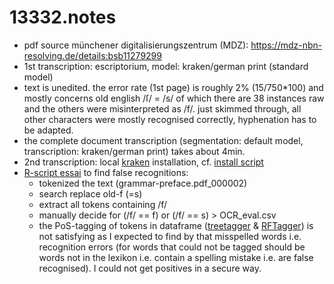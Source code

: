 # 13332.notes
- pdf source münchener digitalisierungszentrum (MDZ): <https://mdz-nbn-resolving.de/details:bsb11279299>
- 1st transcription: escriptorium, model: kraken/german print (standard model)
- text is unedited. the error rate (1st page) is roughly 2% (15/750*100) and mostly concerns old english /ſ/ = /s/ of which there are 38 instances raw and the others were misinterpreted as /f/. just skimmed through, all other characters were mostly  recognised correctly, hyphenation has to be adapted.
- the complete document transcription (segmentation: default model, transcription: kraken/german print) takes about 4min.
- 2nd transcription: local [kraken](https://github.com/mittagessen/kraken.git) installation, cf. [install script](https://github.com/esteeschwarz/HiSon/blob/main/grammar/installkraken.sh)
- [R-script essai](https://github.com/esteeschwarz/HiSon/blob/main/grammar/OCR_eval.R) to find false recognitions: 
  - tokenized the text (grammar-preface.pdf_000002)
  - search replace old-f (=s)
  - extract all tokens containing /f/
  - manually decide for (/f/ == f) or (/f/ == s) > OCR_eval.csv
  - the PoS-tagging of tokens in dataframe ([treetagger](https://cis.uni-muenchen.de/~schmid/tools/TreeTagger/) & [RFTagger](https://www.cis.lmu.de/~schmid/tools/RFTagger/)) is not satisfying as I expected to find by that misspelled words i.e. recognition errors (for words that could not be tagged should be words not in the lexikon i.e. contain a spelling mistake i.e. are false recognised). I could not get positives in a secure way.

